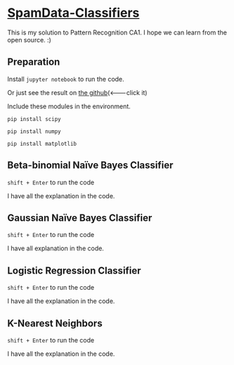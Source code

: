# [SpamData-Classifiers](https://github.com/haofengsiji/spamData-classifiers)

This is my solution to Pattern Recognition CA1.  I hope we can learn from the open source. :)

## Preparation

Install `jupyter notebook` to run the code. 

Or just see the result  on [the github](https://github.com/haofengsiji/spamData-classifiers)(<---click it)

Include these modules in the environment.

`pip install scipy`

`pip install numpy`

`pip install matplotlib`

## Beta-binomial Naïve Bayes Classifier

`shift + Enter` to run the code

I have all the explanation in the code.

## Gaussian Naïve Bayes Classifier

`shift + Enter` to run the code

I have all explanation in the code.

## Logistic Regression Classifier

`shift + Enter` to run the code

I have all the explanation in the code.

## K-Nearest Neighbors

`shift + Enter` to run the code

I have all the explanation in the code.

